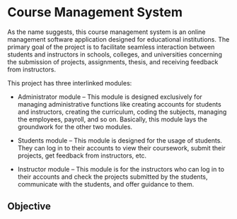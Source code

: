 # Course Management System 

As the name suggests, this course management system is an online management software application designed for educational institutions. The primary goal of the project is to facilitate seamless interaction between students and instructors in schools, colleges, and universities concerning the submission of projects, assignments, thesis, and receiving feedback from instructors. 

This project has three interlinked modules: 

* Administrator module – This module is designed exclusively for managing administrative functions like creating accounts for students and instructors, creating the curriculum, coding the subjects, managing the employees, payroll, and so on. Basically, this module lays the groundwork for the other two modules. 

* Students module – This module is designed for the usage of students. They can log in to their accounts to view their coursework, submit their projects, get feedback from instructors, etc.

* Instructor module – This module is for the instructors who can log in to their accounts and check the projects submitted by the students, communicate with the students, and offer guidance to them.

## Objective


